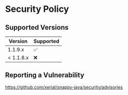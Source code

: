 # Security Policy

## Supported Versions

| Version | Supported          |
| ------- | ------------------ |
| 1.1.9.x | :white_check_mark: |
| < 1.1.8.x   | :x:                |

## Reporting a Vulnerability

https://github.com/xerial/snappy-java/security/advisories
